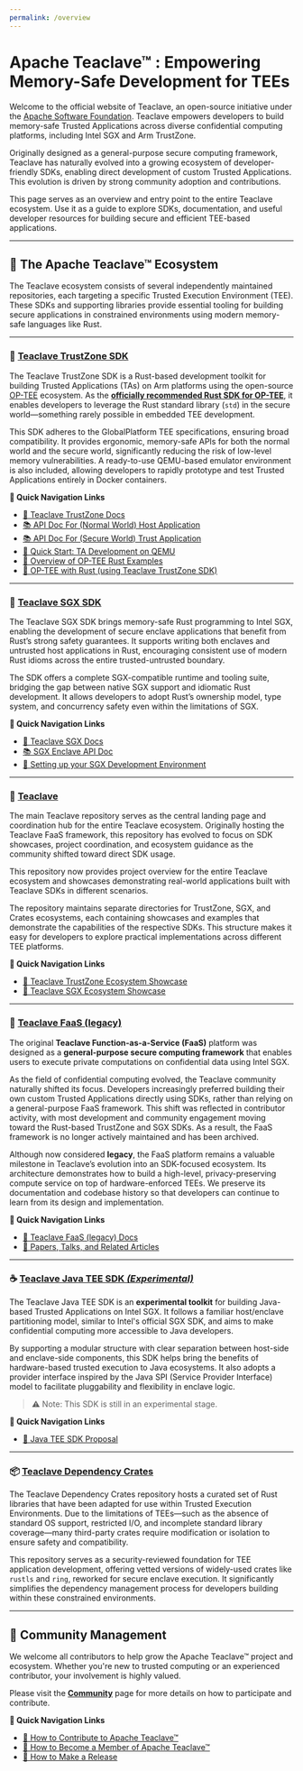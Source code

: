 ```yaml
---
permalink: /overview
---
```


# Apache Teaclave™ : Empowering Memory-Safe Development for TEEs

Welcome to the official website of Teaclave, an open-source initiative under the [Apache Software Foundation](https://www.apache.org/). Teaclave empowers developers to build memory-safe Trusted Applications across diverse confidential computing platforms, including Intel SGX and Arm TrustZone.

Originally designed as a general-purpose secure computing framework, Teaclave has naturally evolved into a growing ecosystem of developer-friendly SDKs, enabling direct development of custom Trusted Applications. This evolution is driven by strong community adoption and contributions.

This page serves as an overview and entry point to the entire Teaclave ecosystem. Use it as a guide to explore SDKs, documentation, and useful developer resources for building secure and efficient TEE-based applications.

---

## 🔧 The Apache Teaclave™ Ecosystem

The Teaclave ecosystem consists of several independently maintained repositories, each targeting a specific Trusted Execution Environment (TEE). These SDKs and supporting libraries provide essential tooling for building secure applications in constrained environments using modern memory-safe languages like Rust.

---

### 🔐 [Teaclave TrustZone SDK](https://github.com/apache/incubator-teaclave-trustzone-sdk/)

The Teaclave TrustZone SDK is a Rust-based development toolkit for building Trusted Applications (TAs) on Arm platforms using the open-source [OP-TEE](https://optee.readthedocs.io/) ecosystem. As the [**officially recommended Rust SDK for OP-TEE**](https://optee.readthedocs.io/en/latest/building/optee_with_rust.html), it enables developers to leverage the Rust standard library (`std`) in the secure world—something rarely possible in embedded TEE development.

This SDK adheres to the GlobalPlatform TEE specifications, ensuring broad compatibility. It provides ergonomic, memory-safe APIs for both the normal world and the secure world, significantly reducing the risk of low-level memory vulnerabilities. A ready-to-use QEMU-based emulator environment is also included, allowing developers to rapidly prototype and test Trusted Applications entirely in Docker containers.

**📄 Quick Navigation Links**
- [📘 Teaclave TrustZone Docs](/trustzone-sdk-docs)
- [📚 API Doc For (Normal World) Host Application](https://teaclave.apache.org/api-docs/trustzone-sdk/optee_teec/)
- [📚 API Doc For (Secure World) Trust Application](https://teaclave.apache.org/api-docs/trustzone-sdk/optee_utee/)
- [🚀 Quick Start: TA Development on QEMU](/trustzone-sdk-docs/emulate-and-dev-in-docker.md)
- [🚀 Overview of OP-TEE Rust Examples](/trustzone-sdk-docs/overview-of-optee-rust-examples)
- [🔗 OP-TEE with Rust (using Teaclave TrustZone SDK)](https://optee.readthedocs.io/en/latest/building/optee_with_rust.html)

---

### 🔐 [Teaclave SGX SDK](https://github.com/apache/incubator-teaclave-sgx-sdk/)

The Teaclave SGX SDK brings memory-safe Rust programming to Intel SGX, enabling the development of secure enclave applications that benefit from Rust’s strong safety guarantees. It supports writing both enclaves and untrusted host applications in Rust, encouraging consistent use of modern Rust idioms across the entire trusted-untrusted boundary.

The SDK offers a complete SGX-compatible runtime and tooling suite, bridging the gap between native SGX support and idiomatic Rust development. It allows developers to adopt Rust’s ownership model, type system, and concurrency safety even within the limitations of SGX.

**📄 Quick Navigation Links**

- [📘 Teaclave SGX Docs](/sgx-sdk-docs/)
- [📚 SGX Enclave API Doc](https://teaclave.apache.org/api-docs/sgx-sdk/)
- [🚀 Setting up your SGX Development Environment](/sgx-sdk-docs/environment-setup)

---

### 🔐 [Teaclave](https://github.com/apache/incubator-teaclave/)

The main Teaclave repository serves as the central landing page and coordination hub for the entire Teaclave ecosystem. Originally hosting the Teaclave FaaS framework, this repository has evolved to focus on SDK showcases, project coordination, and ecosystem guidance as the community shifted toward direct SDK usage.

This repository now provides project overview for the entire Teaclave ecosystem and showcases demonstrating real-world applications built with Teaclave SDKs in different scenarios.

The repository maintains separate directories for TrustZone, SGX, and Crates ecosystems, each containing showcases and examples that demonstrate the capabilities of the respective SDKs. This structure makes it easy for developers to explore practical implementations across different TEE platforms.

**📄 Quick Navigation Links**

- [🚀 Teaclave TrustZone Ecosystem Showcase](/teaclave-docs/trustzone/)
- [🚀 Teaclave SGX Ecosystem Showcase](/teaclave-docs/sgx/)

---

### 🔐 [Teaclave FaaS (legacy)](https://github.com/apache/incubator-teaclave/tree/legacy)

The original **Teaclave Function-as-a-Service (FaaS)** platform was designed as a **general-purpose secure computing framework** that enables users to execute private computations on confidential data using Intel SGX.

As the field of confidential computing evolved, the Teaclave community naturally shifted its focus. Developers increasingly preferred building their own custom Trusted Applications directly using SDKs, rather than relying on a general-purpose FaaS framework. This shift was reflected in contributor activity, with most development and community engagement moving toward the Rust-based TrustZone and SGX SDKs. As a result, the FaaS framework is no longer actively maintained and has been archived.

Although now considered **legacy**, the FaaS platform remains a valuable milestone in Teaclave’s evolution into an SDK-focused ecosystem. Its architecture demonstrates how to build a high-level, privacy-preserving compute service on top of hardware-enforced TEEs.  We preserve its documentation and codebase history so that developers can continue to learn from its design and implementation.

**📄 Quick Navigation Links**

- [📘 Teaclave FaaS (legacy) Docs](/docs/)
- [📘 Papers, Talks, and Related Articles](/docs/papers-talks)

---

### ☕ [Teaclave Java TEE SDK *(Experimental)*](https://github.com/apache/incubator-teaclave-java-tee-sdk/)

The Teaclave Java TEE SDK is an **experimental toolkit** for building Java-based Trusted Applications on Intel SGX. It follows a familiar host/enclave partitioning model, similar to Intel's official SGX SDK, and aims to make confidential computing more accessible to Java developers.

By supporting a modular structure with clear separation between host-side and enclave-side components, this SDK helps bring the benefits of hardware-based trusted execution to Java ecosystems. It also adopts a provider interface inspired by the Java SPI (Service Provider Interface) model to facilitate pluggability and flexibility in enclave logic.

> ⚠️ Note: This SDK is still in an experimental stage.

**📄 Quick Navigation Links**

- [📘 Java TEE SDK Proposal](/blog/2022/10/08/accepting-java-enclave-proposal)

---

### 📦 [Teaclave Dependency Crates](https://github.com/apache/incubator-teaclave-crates)

The Teaclave Dependency Crates repository hosts a curated set of Rust libraries that have been adapted for use within Trusted Execution Environments. Due to the limitations of TEEs—such as the absence of standard OS support, restricted I/O, and incomplete standard library coverage—many third-party crates require modification or isolation to ensure safety and compatibility.

This repository serves as a security-reviewed foundation for TEE application development, offering vetted versions of widely-used crates like `rustls` and `ring`, reworked for secure enclave execution. It significantly simplifies the dependency management process for developers building within these constrained environments.

---

## 👥 Community Management

We welcome all contributors to help grow the Apache Teaclave™ project and ecosystem. Whether you're new to trusted computing or an experienced contributor, your involvement is highly valued.

Please visit the [**Community**](/community) page for more details on how to participate and contribute.

**📄 Quick Navigation Links**

- [🚀 How to Contribute to Apache Teaclave™](/contributing)
- [🚀 How to Become a Member of Apache Teaclave™](/becoming-a-member)
- [🚀 How to Make a Release](/release-guide)
